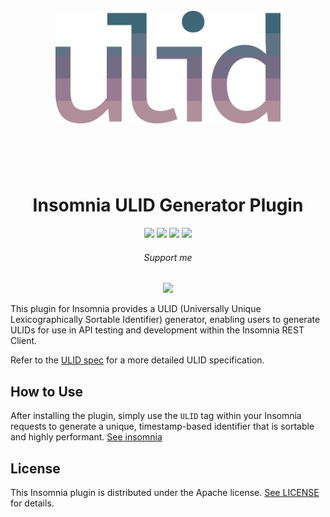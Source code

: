 <h1 align="center">
	<br>
	<img width="360" src="logo.png" alt="Insomnia ULID Generator">
	<br>
	<br>
	<br>
</h1>

<p align="center"><h1 style="text-align: center;">Insomnia ULID Generator Plugin</h1></p>

<p align="center">
  <a href="./releases/tag/1.0.0"><img src="https://img.shields.io/badge/version-1.0.0-blue.svg"/></a>
  <a href="https://opensource.org/licenses/Apache"><img src="https://img.shields.io/badge/License-Apache-blue.svg"/></a>
  <a href="http://makeapullrequest.com"><img src="https://img.shields.io/badge/PRs-welcome-brightgreen.svg"/></a>
  <a href="https://github.com/caiocf/insomnia-plugin-ulid-generator/"><img src="https://img.shields.io/github/stars/caiocf/insomnia-plugin-ulid-generator.svg"/></a>
</p>

<p align="center"><h6 style="text-align: center;">Support me</h6></p>

<p align="center">
  <a href="https://www.paypal.com/donate/?business=3YHDFH2J8SHEG&no_recurring=0&currency_code=USD"><img src="https://img.shields.io/badge/paypal-support-blue.svg"/></a>
</p>

This plugin for Insomnia provides a ULID (Universally Unique Lexicographically Sortable Identifier) generator, enabling users to generate ULIDs for use in API testing and development within the Insomnia REST Client.

Refer to the [ULID spec](https://github.com/ulid/spec) for a more detailed ULID specification.

## How to Use

After installing the plugin, simply use the `ULID` tag within your Insomnia requests to generate a unique, timestamp-based identifier that is sortable and highly performant.
[See insomnia](insomnia_use.PNG)


## License

This Insomnia plugin is distributed under the Apache license. [See LICENSE](LICENSE.md) for details.
